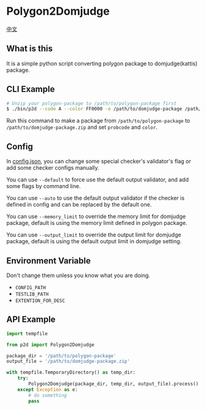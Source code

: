 # Polygon2Domjudge

[中文](README.cn.md)

## What is this

It is a simple python script converting polygon package to domjudge(kattis) package.

## CLI Example

```bash
# Unzip your polygon-package to /path/to/polygon-package first
$ ./bin/p2d --code A --color FF0000 -o /path/to/domjudge-package /path/to/polygon-package
```

Run this command to make a package from `/path/to/polygon-package` to `/path/to/domjudge-package.zip` and set `probcode` and `color`.

## Config

In [config.json](config.json), you can change some special checker's validator's flag or add some checker configs manually.

You can use `--default` to force use the default output validator, and add some flags by command line.

You can use `--auto` to use the default output validator if the checker is defined in config and can be replaced by the default one.

You can use `--memory_limit` to override the memory limit for domjudge package, default is using the memory limit defined in polygon package.

You can use `--output_limit` to override the output limit for domjudge package, default is using the default output limit in domjudge setting.

## Environment Variable

Don't change them unless you know what you are doing.

- `CONFIG_PATH`
- `TESTLIB_PATH`
- `EXTENTION_FOR_DESC`

## API Example

```python
import tempfile

from p2d import Polygon2Domjudge

package_dir = '/path/to/polygon-package'
output_file = '/path/to/domjudge-package.zip'

with tempfile.TemporaryDirectory() as temp_dir:
    try:
        Polygon2Domjudge(package_dir, temp_dir, output_file).process()
    except Exception as e:
        # do something
        pass
```
